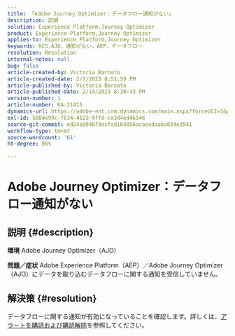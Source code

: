 ```yaml
---
title: 「Adobe Journey Optimizer：データフロー通知がない」
description: 説明
solution: Experience Platform,Journey Optimizer
product: Experience Platform,Journey Optimizer
applies-to: Experience Platform,Journey Optimizer
keywords: KCS,AJO，通知がない，AEP，データフロー
resolution: Resolution
internal-notes: null
bug: false
article-created-by: Victoria Barnato
article-created-date: 2/7/2023 8:51:59 PM
article-published-by: Victoria Barnato
article-published-date: 2/14/2023 8:30:43 PM
version-number: 1
article-number: KA-21415
dynamics-url: https://adobe-ent.crm.dynamics.com/main.aspx?forceUCI=1&pagetype=entityrecord&etn=knowledgearticle&id=3475a73e-29a7-ed11-aad1-6045bd0065f9
exl-id: 5884e99c-f634-4523-9ffd-ca3d4ed46546
source-git-commit: ed24a9948f3ecfad1b4856acaeadaaba834e3941
workflow-type: tm+mt
source-wordcount: '61'
ht-degree: 86%

---
```


# Adobe Journey Optimizer：データフロー通知がない

## 説明 {#description}

<b>環境</b>
Adobe Journey Optimizer（AJO）


<b>問題／症状</b>
Adobe Experience Platform（AEP）／Adobe Journey Optimizer（AJO）にデータを取り込むデータフローに関する通知を受信していません。


## 解決策 {#resolution}


データフローに関する通知が有効になっていることを確認します。詳しくは、[アラートを購読および購読解除](https://experienceleague.adobe.com/docs/experience-platform/sources/ui-tutorials/alerts.html?lang=ja#subscribe-and-unsubscribe-to-alerts)を参照してください。
